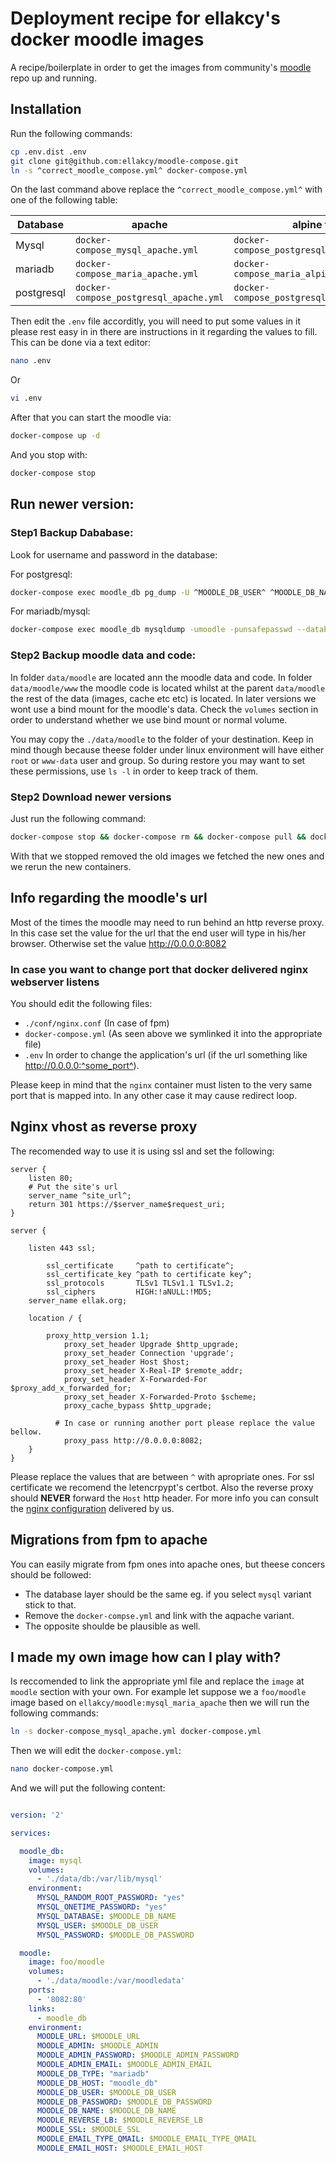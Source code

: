 # Deployment recipe for ellakcy's docker moodle images

A recipe/boilerplate in order to get the images from community's [moodle](https://github.com/ellakcy/docker-moodle) repo up and running.

## Installation
Run the following commands:

```bash
cp .env.dist .env 
git clone git@github.com:ellakcy/moodle-compose.git
ln -s ^correct_moodle_compose.yml^ docker-compose.yml
```

On the last command above replace the `^correct_moodle_compose.yml^` with one of the following table:

Database | apache | alpine fpm | lts
--- | --- | --- | ---
Mysql | `docker-compose_mysql_apache.yml`  |  `docker-compose_postgresql_alpine_fpm.yml` | no
mariadb | `docker-compose_maria_apache.yml` | `docker-compose_maria_alpine_fpm.yml` | no
postgresql | `docker-compose_postgresql_apache.yml` | `docker-compose_postgresql_alpine_fpm.yml` | no


Then edit the `.env` file accorditly, you will need to put some values in it please rest easy in in there are instructions in it regarding the values to fill. This can be done via a text editor:

```bash
nano .env
```

Or

```bash
vi .env
```

After that you can start the moodle via:

```bash
docker-compose up -d
```

And you stop with:

```bash
docker-compose stop
```

## Run newer version:

### Step1 Backup Dababase:
Look for username and password in the database:

For postgresql:
```bash
docker-compose exec moodle_db pg_dump -U ^MOODLE_DB_USER^ ^MOODLE_DB_NAME^ > db_dump.sql
```

For mariadb/mysql:
```bash
docker-compose exec moodle_db mysqldump -umoodle -punsafepasswd --databases moodle > db_dump.sql
```

### Step2 Backup moodle data and code:

In folder `data/moodle` are located ann the moodle data and code.
In folder `data/moodle/www` the moodle code is located whilst at the parent `data/moodle` the rest of the data (images, cache etc etc) is located. In later versions we wont use a bind mount for the moodle's data. Check the `volumes` section in order to understand whether we use bind mount or normal volume.

You may copy the `./data/moodle` to the folder of your destination. Keep in mind though because theese folder under linux environment will have either `root` or `www-data` user and group. So during restore you may want to set these permissions, use `ls -l` in order to keep track of them.

### Step2 Download newer versions
Just run the following command:

```bash
docker-compose stop && docker-compose rm && docker-compose pull && docker-compose up -d
```

With that we stopped removed the old images we fetched the new ones and we rerun the new containers.

## Info regarding the moodle's url

Most of the times the moodle may need to run behind an http reverse proxy. In this case set the value for the url that the end user will type in his/her browser. Otherwise set the value http://0.0.0.0:8082

### In case you want to change port that docker delivered nginx webserver listens

You should edit the following files:

* `./conf/nginx.conf` (In case of fpm)
* `docker-compose.yml` (As seen above we symlinked it into the appropriate file)
* `.env` In order to change the application's url (if the url something like http://0.0.0.0:^some_port^).

Please keep in mind that the `nginx` container must listen to the very same port that is mapped into. In any other case it may cause redirect loop.

## Nginx vhost as reverse proxy

The recomended way to use it is using ssl and set the following:

```nginx
server {
	listen 80;
	# Put the site's url
	server_name ^site_url^;
	return 301 https://$server_name$request_uri;
}

server {

	listen 443 ssl;

        ssl_certificate     ^path to certificate^;
       	ssl_certificate_key ^path to certificate key^;
        ssl_protocols       TLSv1 TLSv1.1 TLSv1.2;
        ssl_ciphers         HIGH:!aNULL:!MD5;
	server_name ellak.org;

	location / {

		proxy_http_version 1.1;
       		proxy_set_header Upgrade $http_upgrade;
       		proxy_set_header Connection 'upgrade';
       		proxy_set_header Host $host;
       		proxy_set_header X-Real-IP $remote_addr;
       		proxy_set_header X-Forwarded-For $proxy_add_x_forwarded_for;
       		proxy_set_header X-Forwarded-Proto $scheme;
       		proxy_cache_bypass $http_upgrade;

          # In case or running another port please replace the value bellow.
        	proxy_pass http://0.0.0.0:8082;
	}
}

```

Please replace the values that are between `^` with apropriate ones. For ssl certificate we recomend the letencrpypt's certbot. Also the reverse proxy should **NEVER** forward the `Host` http header. For more info you can consult the [nginx configuration](https://raw.githubusercontent.com/ellakcy/docker-moodle/master/conf/nginx/nginx_ssl_reverse.conf) delivered by us.

## Migrations from fpm to apache

You can easily migrate from fpm ones into apache ones, but theese concers should be followed:

* The database layer should be the same eg. if you select `mysql` variant stick to that.
* Remove the `docker-compse.yml` and link with the aqpache variant.
* The opposite shoulde be plausible as well.

## I made my own image how can I play with?

Is reccomended to link the appropriate yml file and replace the `image` at `moodle` section with your own. For example let suppose we a `foo/moodle` image based on `ellakcy/moodle:mysql_maria_apache` then we will run the following commands:

```bash
ln -s docker-compose_mysql_apache.yml docker-compose.yml
```

Then we will edit the `docker-compose.yml`:

```bash
nano docker-compose.yml
```

And we will put the following content:


```yaml

version: '2'

services:

  moodle_db:
    image: mysql
    volumes:
      - './data/db:/var/lib/mysql'
    environment:
      MYSQL_RANDOM_ROOT_PASSWORD: "yes"
      MYSQL_ONETIME_PASSWORD: "yes"
      MYSQL_DATABASE: $MOODLE_DB_NAME
      MYSQL_USER: $MOODLE_DB_USER
      MYSQL_PASSWORD: $MOODLE_DB_PASSWORD

  moodle:
    image: foo/moodle
    volumes:
      - './data/moodle:/var/moodledata'
    ports:
      - '8082:80'
    links:
      - moodle_db
    environment:
      MOODLE_URL: $MOODLE_URL
      MOODLE_ADMIN: $MOODLE_ADMIN
      MOODLE_ADMIN_PASSWORD: $MOODLE_ADMIN_PASSWORD
      MOODLE_ADMIN_EMAIL: $MOODLE_ADMIN_EMAIL
      MOODLE_DB_TYPE: "mariadb"
      MOODLE_DB_HOST: "moodle_db"
      MOODLE_DB_USER: $MOODLE_DB_USER
      MOODLE_DB_PASSWORD: $MOODLE_DB_PASSWORD
      MOODLE_DB_NAME: $MOODLE_DB_NAME
      MOODLE_REVERSE_LB: $MOODLE_REVERSE_LB
      MOODLE_SSL: $MOODLE_SSL
      MOODLE_EMAIL_TYPE_QMAIL: $MOODLE_EMAIL_TYPE_QMAIL
      MOODLE_EMAIL_HOST: $MOODLE_EMAIL_HOST
```
